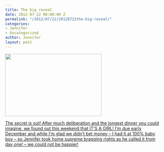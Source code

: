 ```yaml
---
title: The big reveal
date: 2012-07-22 00:00:00 Z
permalink: "/2012/07/22/20120722the-big-reveal/"
categories:
- Jennifer
- Uncategorized
author: Jennifer
layout: post
---
```


[<img title="OLYMPUS DIGITAL CAMERA" height="200" alt="" width="310" class="alignnone size-thumbnail wp-image-1701" src="/teamelam/assets/images/The-big-reveal/1343162989000-missing.jpg" />](http://www.flickr.com/photos/jenniferandJennifers_photos/sets/72157630737193884/)

[The secret is out! After much deliberation and the longest dinner you could imagine, we found out this weekend that IT&#8217;S A GIRL! I&#8217;m due early December and while I&#8217;m glad we didn&#8217;t bet money &#8211; I had it at 100% baby boy &#8211; so Jennifer took home supreme bragging rights as he called it from day one! &#8211; we could not be happier!](http://www.flickr.com/photos/jenniferandJennifers_photos/sets/72157630737193884/)

